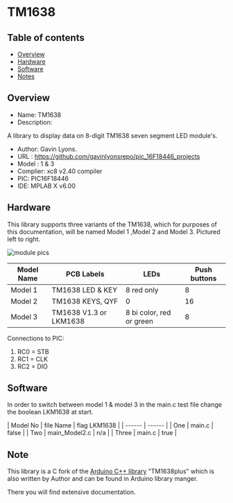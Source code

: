 # TM1638

Table of contents
---------------------------

  * [Overview](#overview)
  * [Hardware](#hardware)
  * [Software](#software)
  * [Notes](#notes)

Overview
--------------------------------------------
* Name: TM1638
* Description: 

A library to display data on 8-digit TM1638 seven segment LED module's.

* Author: Gavin Lyons.
* URL : https://github.com/gavinlyonsrepo/pic_16F18446_projects
* Model : 1 & 3
* Complier: xc8 v2.40 compiler
* PIC: PIC16F18446
* IDE:  MPLAB X v6.00


Hardware
----------------------

This library supports three variants of the TM1638, which for purposes of this documentation, 
will be named Model 1 ,Model 2 and Model 3.  Pictured left to right. 

![ module pics ](https://github.com/gavinlyonsrepo/TM1638plus/blob/master/extra/images/tm16383.jpg)

| Model Name | PCB Labels | LEDs | Push buttons | 
| ------ | ------ |  ------ | ------ |
| Model 1 | TM1638 LED & KEY | 8 red only | 8 |
| Model 2 | TM1638 KEYS, QYF  | 0 | 16 |
| Model 3 | TM1638 V1.3 or LKM1638  | 8 bi color,  red or green  | 8 |

Connections to PIC: 

1. RC0 = STB
2. RC1 = CLK
3. RC2 = DIO


Software
--------------------------------------------------

In order to switch between model 1 & model 3 in the main.c test file 
change the boolean LKM1638 at start.

| Model No | file Name | flag LKM1638 | 
| ------ | ------ | 
| One | main.c | false |
| Two | main_Model2.c  | n/a | 
| Three | main.c | true |

Note 
--------------------------

This library is a C fork  of the [Arduino C++ library](https://github.com/gavinlyonsrepo/TM1638plus) 
"TM1638plus" which is also written by Author and can be found in Arduino library manger. 

There you will find extensive documentation.
